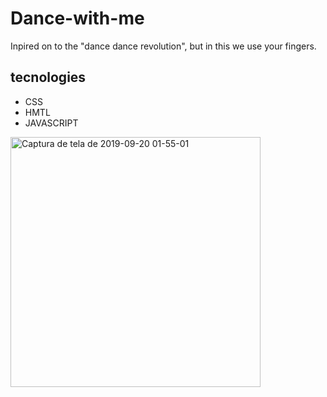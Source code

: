 # Dance-with-me
Inpired on to the "dance dance revolution", but in this we use your fingers.

## tecnologies 
- CSS
- HMTL
- JAVASCRIPT

<img width="400" alt="Captura de tela de 2019-09-20 01-55-01" src="https://user-images.githubusercontent.com/54550171/65300516-1e10ef80-db4a-11e9-9377-be16fb4617dc.png">
<img width="400" alt="
